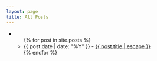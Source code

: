 ```yaml
---
layout: page
title: All Posts
---
```


<div class="home">
  <ul class="project-section-list">
    <li>
      <ul class="projects-list">
        {% for post in site.posts %}
          <li>
            {{ post.date | date: "%Y" }} - 
            <a href="{{ post.url | relative_url }}">{{ post.title | escape }}</a>
          </li>
        {% endfor %}
      </ul>
    </li>
  </ul>
</div>
